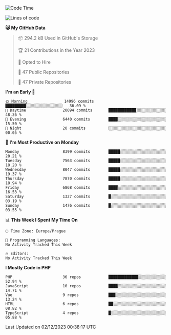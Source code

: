 <!--START_SECTION:waka-->
![Code Time](http://img.shields.io/badge/Code%20Time-1%2C583%20hrs%2058%20mins-blue)

![Lines of code](https://img.shields.io/badge/From%20Hello%20World%20I%27ve%20Written-13.3%20million%20lines%20of%20code-blue)

**🐱 My GitHub Data** 

> 📦 294.2 kB Used in GitHub's Storage 
 > 
> 🏆 21 Contributions in the Year 2023
 > 
> 💼 Opted to Hire
 > 
> 📜 47 Public Repositories 
 > 
> 🔑 47 Private Repositories 
 > 
**I'm an Early 🐤** 

```text
🌞 Morning                14996 commits       █████████░░░░░░░░░░░░░░░░   36.09 % 
🌆 Daytime                20094 commits       ████████████░░░░░░░░░░░░░   48.36 % 
🌃 Evening                6440 commits        ████░░░░░░░░░░░░░░░░░░░░░   15.50 % 
🌙 Night                  20 commits          ░░░░░░░░░░░░░░░░░░░░░░░░░   00.05 % 
```
📅 **I'm Most Productive on Monday** 

```text
Monday                   8399 commits        █████░░░░░░░░░░░░░░░░░░░░   20.21 % 
Tuesday                  7563 commits        █████░░░░░░░░░░░░░░░░░░░░   18.20 % 
Wednesday                8047 commits        █████░░░░░░░░░░░░░░░░░░░░   19.37 % 
Thursday                 7870 commits        █████░░░░░░░░░░░░░░░░░░░░   18.94 % 
Friday                   6868 commits        ████░░░░░░░░░░░░░░░░░░░░░   16.53 % 
Saturday                 1327 commits        █░░░░░░░░░░░░░░░░░░░░░░░░   03.19 % 
Sunday                   1476 commits        █░░░░░░░░░░░░░░░░░░░░░░░░   03.55 % 
```


📊 **This Week I Spent My Time On** 

```text
🕑︎ Time Zone: Europe/Prague

💬 Programming Languages: 
No Activity Tracked This Week

🔥 Editors: 
No Activity Tracked This Week
```

**I Mostly Code in PHP** 

```text
PHP                      36 repos            █████████████░░░░░░░░░░░░   52.94 % 
JavaScript               10 repos            ████░░░░░░░░░░░░░░░░░░░░░   14.71 % 
Vue                      9 repos             ███░░░░░░░░░░░░░░░░░░░░░░   13.24 % 
HTML                     6 repos             ██░░░░░░░░░░░░░░░░░░░░░░░   08.82 % 
TypeScript               4 repos             █░░░░░░░░░░░░░░░░░░░░░░░░   05.88 % 
```




 Last Updated on 02/12/2023 00:38:17 UTC
<!--END_SECTION:waka-->
<!--
**AlexKratky/AlexKratky** is a ✨ _special_ ✨ repository because its `README.md` (this file) appears on your GitHub profile.

Here are some ideas to get you started:

- 🔭 I’m currently working on ...
- 🌱 I’m currently learning ...
- 👯 I’m looking to collaborate on ...
- 🤔 I’m looking for help with ...
- 💬 Ask me about ...
- 📫 How to reach me: ...
- 😄 Pronouns: ...
- ⚡ Fun fact: ...
-->
